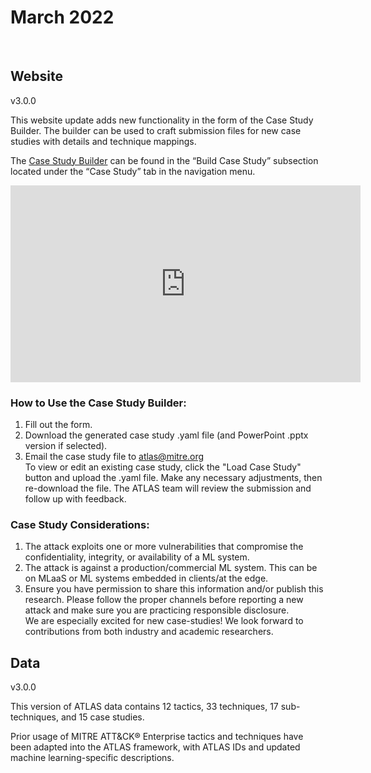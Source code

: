 # March 2022
<br>

## Website
v3.0.0
<br>

This website update adds new functionality in the form of the Case Study Builder. The builder can be used to craft submission files for new case studies with details and technique mappings.

The [Case Study Builder](https://atlas.mitre.org/studies/create) can be found in the “Build Case Study” subsection located under the “Case Study” tab in the navigation menu.

<iframe width="560" height="315" src="https://www.youtube-nocookie.com/embed/Np_ip14YJGg" title="YouTube video player" frameborder="0" allow="accelerometer; autoplay; clipboard-write; encrypted-media; gyroscope; picture-in-picture" allowfullscreen></iframe>

### How to Use the Case Study Builder:
<p></p>

1.	Fill out the form.
2.	Download the generated case study .yaml file (and PowerPoint .pptx version if selected).
3.	Email the case study file to atlas@mitre.org
\
To view or edit an existing case study, click the "Load Case Study" button and upload the .yaml file. Make any necessary adjustments, then re-download the file. The ATLAS team will review the submission and follow up with feedback.

### Case Study Considerations:
<p></p>

1.	The attack exploits one or more vulnerabilities that compromise the confidentiality, integrity, or availability of a ML system.
2.	The attack is against a production/commercial ML system. This can be on MLaaS or ML systems embedded in clients/at the edge.
3.	Ensure you have permission to share this information and/or publish this research. Please follow the proper channels before reporting a new attack and make sure you are practicing responsible disclosure.
\
We are especially excited for new case-studies! We look forward to contributions from both industry and academic researchers.

## Data
v3.0.0
<br>

This version of ATLAS data contains 12 tactics, 33 techniques, 17 sub-techniques, and 15 case studies.

Prior usage of MITRE ATT&CK&reg; Enterprise tactics and techniques have been adapted into the ATLAS framework, with ATLAS IDs and updated machine learning-specific descriptions.